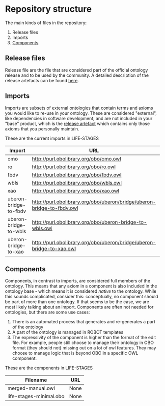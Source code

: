 # Repository structure

The main kinds of files in the repository:

1. Release files
2. Imports
3. [Components](#components)

## Release files
Release file are the file that are considered part of the official ontology release and to be used by the community. A detailed description of the release artefacts can be found [here](https://github.com/INCATools/ontology-development-kit/blob/master/docs/ReleaseArtefacts.md).

## Imports
Imports are subsets of external ontologies that contain terms and axioms you would like to re-use in your ontology. These are considered "external", like dependencies in software development, and are not included in your "base" product, which is the [release artefact](https://github.com/INCATools/ontology-development-kit/blob/master/docs/ReleaseArtefacts.md) which contains only those axioms that you personally maintain.

These are the current imports in LIFE-STAGES

| Import | URL | Type |
| ------ | --- | ---- |
| omo | http://purl.obolibrary.org/obo/omo.owl | None |
| ro | http://purl.obolibrary.org/obo/ro.owl | None |
| fbdv | http://purl.obolibrary.org/obo/fbdv.owl | mirror |
| wbls | http://purl.obolibrary.org/obo/wbls.owl | mirror |
| xao | http://purl.obolibrary.org/obo/xao.owl | mirror |
| uberon-bridge-to-fbdv | http://purl.obolibrary.org/obo/uberon/bridge/uberon-bridge-to-fbdv.owl | mirror |
| uberon-bridge-to-wbls | http://purl.obolibrary.org/obo/uberon-bridge-to-wbls.owl | mirror |
| uberon-bridge-to-xao | http://purl.obolibrary.org/obo/uberon/bridge/uberon-bridge-to-xao.owl | mirror |

## Components
Components, in contrast to imports, are considered full members of the ontology. This means that any axiom in a component is also included in the ontology base - which means it is considered _native_ to the ontology. While this sounds complicated, consider this: conceptually, no component should be part of more than one ontology. If that seems to be the case, we are most likely talking about an import. Components are often not needed for ontologies, but there are some use cases:

1. There is an automated process that generates and re-generates a part of the ontology
2. A part of the ontology is managed in ROBOT templates
3. The expressivity of the component is higher than the format of the edit file. For example, people still choose to manage their ontology in OBO format (they should not) missing out on a lot of owl features. They may choose to manage logic that is beyond OBO in a specific OWL component.

These are the components in LIFE-STAGES

| Filename | URL |
| -------- | --- |
| merged-manual.owl | None |
| life-stages-minimal.obo | None |
